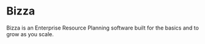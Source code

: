 # Bizza
Bizza is an Enterprise Resource Planning software built for the basics and to grow as you scale.
